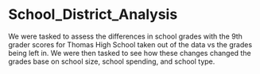# School_District_Analysis
We were tasked to assess the differences in school grades with the 9th grader scores for Thomas High School taken out of the data vs the grades being left in. We were then tasked to see how these changes changed the grades base on school size, school spending, and school type. 



